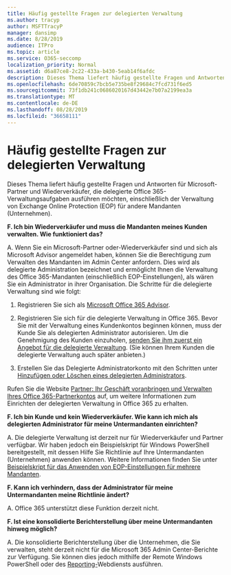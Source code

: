 ```yaml
---
title: Häufig gestellte Fragen zur delegierten Verwaltung
ms.author: tracyp
author: MSFTTracyP
manager: dansimp
ms.date: 8/28/2019
audience: ITPro
ms.topic: article
ms.service: O365-seccomp
localization_priority: Normal
ms.assetid: d6a87ce8-2c22-433a-b430-5eab14f6afdc
description: Dieses Thema liefert häufig gestellte Fragen und Antworten für Microsoft-Partner und Wiederverkäufer, die delegierte Office 365-Verwaltungsaufgaben ausführen möchten, einschließlich der Verwaltung von Exchange Online Protection (EOP) für andere Mandanten (Unternehmen).
ms.openlocfilehash: 6de70859c7bcb5e735be8f29684c7fcd731f6ed5
ms.sourcegitcommit: 73f1db241c0686020167d43442e7b07a2199ea3a
ms.translationtype: MT
ms.contentlocale: de-DE
ms.lasthandoff: 08/28/2019
ms.locfileid: "36658111"
---
```

# <a name="delegated-administration-faq"></a>Häufig gestellte Fragen zur delegierten Verwaltung

Dieses Thema liefert häufig gestellte Fragen und Antworten für Microsoft-Partner und Wiederverkäufer, die delegierte Office 365-Verwaltungsaufgaben ausführen möchten, einschließlich der Verwaltung von Exchange Online Protection (EOP) für andere Mandanten (Unternehmen).
  
 **F. Ich bin Wiederverkäufer und muss die Mandanten meines Kunden verwalten. Wie funktioniert das?**
  
A. Wenn Sie ein Microsoft-Partner oder-Wiederverkäufer sind und sich als Microsoft Advisor angemeldet haben, können Sie die Berechtigung zum Verwalten des Mandanten im Admin Center anfordern. Dies wird als delegierte Administration bezeichnet und ermöglicht Ihnen die Verwaltung des Office 365-Mandanten (einschließlich EOP-Einstellungen), als wären Sie ein Administrator in ihrer Organisation. Die Schritte für die delegierte Verwaltung sind wie folgt:
  
1. Registrieren Sie sich als [Microsoft Office 365 Advisor](https://aka.ms/cloudbenefits).

2. Registrieren Sie sich für die delegierte Verwaltung in Office 365. Bevor Sie mit der Verwaltung eines Kundenkontos beginnen können, muss der Kunde Sie als delegierten Administrator autorisieren. Um die Genehmigung des Kunden einzuholen, [senden Sie ihm zuerst ein Angebot für die delegierte Verwaltung](https://go.microsoft.com/fwlink/?LinkId=396829). (Sie können Ihrem Kunden die delegierte Verwaltung auch später anbieten.)

3. Erstellen Sie das Delegierte Administratorkonto mit den Schritten unter [Hinzufügen oder Löschen eines delegierten Administrators](https://go.microsoft.com/fwlink/?LinkId=396831).

Rufen Sie die Website [Partner: Ihr Geschäft voranbringen und Verwalten Ihres Office 365-Partnerkontos](https://go.microsoft.com/fwlink/?LinkId=301485) auf, um weitere Informationen zum Einrichten der delegierten Verwaltung in Office 365 zu erhalten.
  
 **F. Ich bin Kunde und kein Wiederverkäufer. Wie kann ich mich als delegierten Administrator für meine Untermandanten einrichten?**
  
A. Die delegierte Verwaltung ist derzeit nur für Wiederverkäufer und Partner verfügbar. Wir haben jedoch ein Beispielskript für Windows PowerShell bereitgestellt, mit dessen Hilfe Sie Richtlinie auf Ihre Untermandanten (Unternehmen) anwenden können. Weitere Informationen finden Sie unter [Beispielskript für das Anwenden von EOP-Einstellungen für mehrere Mandanten](sample-script-for-applying-eop-settings-to-multiple-tenants.md).
  
 **F. Kann ich verhindern, dass der Administrator für meine Untermandanten meine Richtlinie ändert?**
  
A. Office 365 unterstützt diese Funktion derzeit nicht.
  
 **F. Ist eine konsolidierte Berichterstellung über meine Untermandanten hinweg möglich?**
  
A. Die konsolidierte Berichterstellung über die Unternehmen, die Sie verwalten, steht derzeit nicht für die Microsoft 365 Admin Center-Berichte zur Verfügung. Sie können dies jedoch mithilfe der Remote Windows PowerShell oder des [Reporting-](https://go.microsoft.com/fwlink/?LinkId=279926)Webdiensts ausführen.
